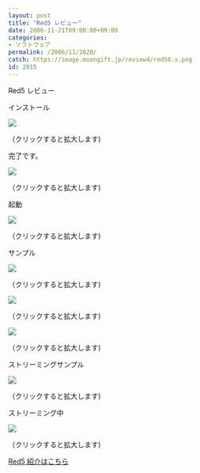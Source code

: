 ```yaml
---
layout: post
title: "Red5 レビュー"
date: 2006-11-21T09:00:00+09:00
categories:
- ソフトウェア
permalink: /2006/11/2820/
catch: https://image.moongift.jp/review4/red56.s.png
id: 2815
---
```

Red5 レビュー  
<!--more-->

インストール

  

[![](https://image.moongift.jp/review4/red51.s.png)](https://image.moongift.jp/review4/red51.png)  
  
（クリックすると拡大します)

  

完了です。

  

[![](https://image.moongift.jp/review4/red52.s.png)](https://image.moongift.jp/review4/red52.png)  
  
（クリックすると拡大します)

  

起動

  

[![](https://image.moongift.jp/review4/red53.s.png)](https://image.moongift.jp/review4/red53.png)  
  
（クリックすると拡大します)

  

サンプル

  

[![](https://image.moongift.jp/review4/red55.s.png)](https://image.moongift.jp/review4/red55.png)  
  
（クリックすると拡大します)

  

[![](https://image.moongift.jp/review4/red56.s.png)](https://image.moongift.jp/review4/red56.png)  
  
（クリックすると拡大します)

  

[![](https://image.moongift.jp/review4/red57.s.png)](https://image.moongift.jp/review4/red57.png)  
  
（クリックすると拡大します)

  

ストリーミングサンプル

  

[![](https://image.moongift.jp/review4/red58.s.png)](https://image.moongift.jp/review4/red58.png)  
  
（クリックすると拡大します)

  

ストリーミング中

  

[![](https://image.moongift.jp/review4/red59.s.png)](https://image.moongift.jp/review4/red59.png)  
  
（クリックすると拡大します)

  

[Red5 紹介はこちら](http://oss.moongift.jp/intro/i-2819.html)

